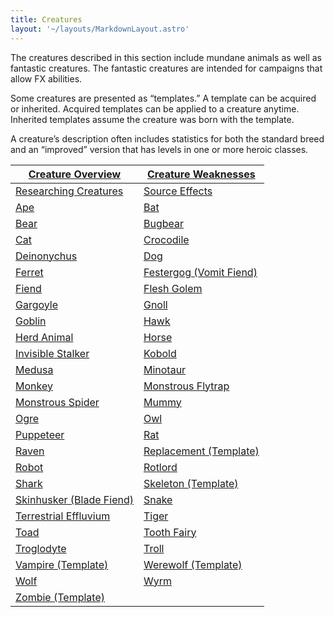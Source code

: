 ```yaml
---
title: Creatures
layout: '~/layouts/MarkdownLayout.astro'
---
```

The creatures described in this section include mundane animals as well as
fantastic creatures. The fantastic creatures are intended for campaigns that
allow FX abilities.

Some creatures are presented as “templates.” A template can be acquired or
inherited. Acquired templates can be applied to a creature anytime. Inherited
templates assume the creature was born with the template.

A creature’s description often includes statistics for both the standard breed
and an “improved” version that has levels in one or more heroic classes.

| [Creature Overview](/modern.d20.srd/creatures/creature.overview) | [Creature Weaknesses](/modern.d20.srd/creatures/creature.weaknesses) |
|---|---|
| [Researching Creatures](/modern.d20.srd/creatures/researching.creatures) | [Source Effects](/modern.d20.srd/creatures/source.effects) |
| [Ape](/modern.d20.srd/creatures/ape) | [Bat](/modern.d20.srd/creatures/bat) |
| [Bear](/modern.d20.srd/creatures/bear) | [Bugbear](/modern.d20.srd/creatures/bugbear) |
| [Cat](/modern.d20.srd/creatures/cat) | [Crocodile](/modern.d20.srd/creatures/crocodile) |
| [Deinonychus](/modern.d20.srd/creatures/deinonychus) | [Dog](/modern.d20.srd/creatures/dog) |
| [Ferret](/modern.d20.srd/creatures/ferret) | [Festergog (Vomit Fiend)](/modern.d20.srd/creatures/festergog) |
| [Fiend](/modern.d20.srd/creatures/fiend) | [Flesh Golem](/modern.d20.srd/creatures/flesh.golem) |
| [Gargoyle](/modern.d20.srd/creatures/gargoyle) | [Gnoll](/modern.d20.srd/creatures/gnoll) |
| [Goblin](/modern.d20.srd/creatures/goblin) | [Hawk](/modern.d20.srd/creatures/hawk) |
| [Herd Animal](/modern.d20.srd/creatures/herd.animal) | [Horse](/modern.d20.srd/creatures/horse) |
| [Invisible Stalker](/modern.d20.srd/creatures/invisible.stalker) | [Kobold](/modern.d20.srd/creatures/kobold) |
| [Medusa](/modern.d20.srd/creatures/medusa) | [Minotaur](/modern.d20.srd/creatures/minotaur) |
| [Monkey](/modern.d20.srd/creatures/monkey) | [Monstrous Flytrap](/modern.d20.srd/creatures/monstrous.flytrap) |
| [Monstrous Spider](/modern.d20.srd/creatures/monstrous.spider) | [Mummy](/modern.d20.srd/creatures/mummy) |
| [Ogre](/modern.d20.srd/creatures/ogre) | [Owl](/modern.d20.srd/creatures/owl) |
| [Puppeteer](/modern.d20.srd/creatures/puppeteer) | [Rat](/modern.d20.srd/creatures/rat) |
| [Raven](/modern.d20.srd/creatures/raven) | [Replacement (Template)](/modern.d20.srd/creatures/replacement.template) |
| [Robot](/modern.d20.srd/creatures/robot) | [Rotlord](/modern.d20.srd/creatures/rotlord) |
| [Shark](/modern.d20.srd/creatures/shark) | [Skeleton (Template)](/modern.d20.srd/creatures/skeleton.template) |
| [Skinhusker (Blade Fiend)](/modern.d20.srd/creatures/skinhusker) | [Snake](/modern.d20.srd/creatures/snake) |
| [Terrestrial Effluvium](/modern.d20.srd/creatures/terrestrial.effluvium) | [Tiger](/modern.d20.srd/creatures/tiger) |
| [Toad](/modern.d20.srd/creatures/toad) | [Tooth Fairy](/modern.d20.srd/creatures/tooth.fairy) |
| [Troglodyte](/modern.d20.srd/creatures/troglodyte) | [Troll](/modern.d20.srd/creatures/troll) |
| [Vampire (Template)](/modern.d20.srd/creatures/vampire.template) | [Werewolf (Template)](/modern.d20.srd/creatures/werewolf.template) |
| [Wolf](/modern.d20.srd/creatures/wolf) | [Wyrm](/modern.d20.srd/creatures/wyrm) |
| [Zombie (Template)](/modern.d20.srd/creatures/zombie.template) |
